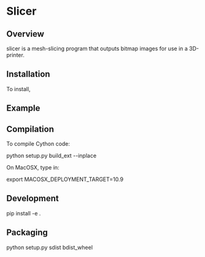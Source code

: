 Slicer
======
Overview
--------
slicer is a mesh-slicing program that outputs bitmap images for use in a 3D-printer.

Installation
------------
To install, 

Example
-------


Compilation
-----------
To compile Cython code:

python setup.py build_ext --inplace

On MacOSX, type in:

export MACOSX_DEPLOYMENT_TARGET=10.9

Development
-----------
pip install -e .

Packaging
---------
python setup.py sdist bdist_wheel